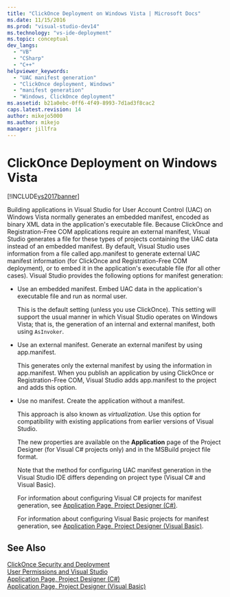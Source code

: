 ```yaml
---
title: "ClickOnce Deployment on Windows Vista | Microsoft Docs"
ms.date: 11/15/2016
ms.prod: "visual-studio-dev14"
ms.technology: "vs-ide-deployment"
ms.topic: conceptual
dev_langs: 
  - "VB"
  - "CSharp"
  - "C++"
helpviewer_keywords: 
  - "UAC manifest generation"
  - "ClickOnce deployment, Windows"
  - "manifest generation"
  - "Windows, ClickOnce deployment"
ms.assetid: b21a0ebc-0ff6-4f49-8993-7d1ad3f8cac2
caps.latest.revision: 14
author: mikejo5000
ms.author: mikejo
manager: jillfra
---
```

# ClickOnce Deployment on Windows Vista
[!INCLUDE[vs2017banner](../includes/vs2017banner.md)]

Building applications in Visual Studio for User Account Control (UAC) on Windows Vista normally generates an embedded manifest, encoded as binary XML data in the application's executable file. Because ClickOnce and Registration-Free COM applications require an external manifest, Visual Studio generates a file for these types of projects containing the UAC data instead of an embedded manifest. By default, Visual Studio uses information from a file called app.manifest to generate external UAC manifest information (for ClickOnce and Registration-Free COM deployment), or to embed it in the application's executable file (for all other cases). Visual Studio provides the following options for manifest generation:  
  
- Use an embedded manifest. Embed UAC data in the application's executable file and run as normal user.  
  
   This is the default setting (unless you use ClickOnce). This setting will support the usual manner in which Visual Studio operates on Windows Vista; that is, the generation of an internal and external manifest, both using `AsInvoker`.  
  
- Use an external manifest. Generate an external manifest by using app.manifest.  
  
   This generates only the external manifest by using the information in app.manifest. When you publish an application by using ClickOnce or Registration-Free COM, Visual Studio adds app.manifest to the project and adds this option.  
  
- Use no manifest. Create the application without a manifest.  
  
   This approach is also known as *virtualization*. Use this option for compatibility with existing applications from earlier versions of Visual Studio.  
  
  The new properties are available on the **Application** page of the Project Designer (for Visual C# projects only) and in the MSBuild project file format.  
  
  Note that the method for configuring UAC manifest generation in the Visual Studio IDE differs depending on project type (Visual C# and Visual Basic).  
  
  For information about configuring Visual C# projects for manifest generation, see [Application Page, Project Designer (C#)](../ide/reference/application-page-project-designer-csharp.md).  
  
  For information about configuring Visual Basic projects for manifest generation, see [Application Page, Project Designer (Visual Basic)](../ide/reference/application-page-project-designer-visual-basic.md).  
  
## See Also  
 [ClickOnce Security and Deployment](../deployment/clickonce-security-and-deployment.md)   
 [User Permissions and Visual Studio](https://msdn.microsoft.com/d5c55084-1e7b-4b61-b478-137db01c0fc0)   
 [Application Page, Project Designer (C#)](../ide/reference/application-page-project-designer-csharp.md)   
 [Application Page, Project Designer (Visual Basic)](../ide/reference/application-page-project-designer-visual-basic.md)
